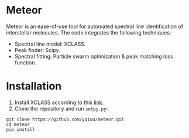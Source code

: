# Meteor
Meteor is an ease-of-use tool for automated spectral line identification of
interstellar molecules. The code integrates the following techniques:

* Spectral line model: XCLASS.
* Peak finder: Scipy.
* Spectral fitting: Particle swarm optimization & peak matching loss function.


# Installation
1. Install XCLASS according to this [link](https://xclass-pip.astro.uni-koeln.de/).
2. Clone the repository and run ``setpy.py``:

```
git clone https://github.com/yqiuu/meteor.git
cd meteor
pip install .
```